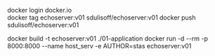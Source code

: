 docker login docker.io  
docker tag echoserver:v01 sdulisoff/echoserver:v01 
docker push sdulisoff/echoserver:v01 

docker build -t echoserver:v01 ./01-application
docker run -d --rm -p 8000:8000 --name host_serv -e AUTHOR=stas echoserver:v01